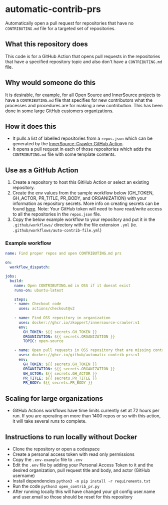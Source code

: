 # automatic-contrib-prs
Automatically open a pull request for repositories that have no `CONTRIBUTING.md` file for a targeted set of repositories.

## What this repository does
This code is for a GitHub Action that opens pull requests in the repositories that have a specified repository topic and also don't have a `CONTRIBUTING.md` file.

## Why would someone do this
It is desirable, for example, for all Open Source and InnerSource projects to have a `CONTRIBUTING.md` file that specifies for new contributors what the processes and procedures are for making a new contribution. This has been done in some large GitHub customers organizations.

## How it does this
- It pulls a list of labelled repositories from a `repos.json` which can be generated by the [InnerSource-Crawler GitHub Action](https://github.com/marketplace/actions/innersource-crawler).
- It opens a pull request in each of those repositories which adds the `CONTRIBUTING.md` file with some template contents.

## Use as a GitHub Action

1. Create a repository to host this GitHub Action or select an existing repository.
1. Create the env values from the sample workflow below (GH_TOKEN, GH_ACTOR, PR_TITLE, PR_BODY, and ORGANIZATION) with your information as repository secrets. More info on creating secrets can be found [here](https://docs.github.com/en/actions/security-guides/encrypted-secrets).
Note: Your GitHub token will need to have read/write access to all the repositories in the `repos.json` file.
1. Copy the below example workflow to your repository and put it in the `.github/workflows/` directory with the file extension `.yml` (ie. `.github/workflows/auto-contrib-file.yml`)

### Example workflow
```yaml
name: Find proper repos and open CONTRIBUTING.md prs

on:
  workflow_dispatch:

jobs:
  build:
    name: Open CONTRIBUTING.md in OSS if it doesnt exist
    runs-on: ubuntu-latest

    steps:
    - name: Checkout code
      uses: actions/checkout@v2
    
    - name: Find OSS repository in organization
      uses: docker://ghcr.io/zkoppert/innersource-crawler:v1
      env:
        GH_TOKEN: ${{ secrets.GH_TOKEN }}
        ORGANIZATION: ${{ secrets.ORGANIZATION }}
        TOPIC: open-source

    - name: Open pull requests in OSS repository that are missing contrib files
      uses: docker://ghcr.io/github/automatic-contrib-prs:v1
      env:
        GH_TOKEN: ${{ secrets.GH_TOKEN }}
        ORGANIZATION: ${{ secrets.ORGANIZATION }}
        GH_ACTOR: ${{ secrets.GH_ACTOR }}
        PR_TITLE: ${{ secrets.PR_TITLE }}
        PR_BODY: ${{ secrets.PR_BODY }}
```

## Scaling for large organizations
- GitHub Actions workflows have time limits currently set at 72 hours per run. If you are operating on more than 1400 repos or so with this action, it will take several runs to complete.

## Instructions to run locally without Docker
- Clone the repository or open a codespace
- Create a personal access token with read only permissions
- Copy the `.env-example` file to `.env`
- Edit the `.env` file by adding your Personal Access Token to it and the desired organization, pull request title and body, and actor (GitHub username)
- Install dependencies `python3 -m pip install -r requirements.txt`
- Run the code `python3 open_contrib_pr.py`
- After running locally this will have changed your git config user.name and user.email so those should be reset for this repository
